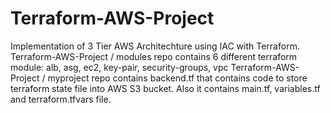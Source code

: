 # Terraform-AWS-Project
Implementation of 3 Tier AWS Architechture using IAC with Terraform.
Terraform-AWS-Project / modules repo contains 6 different terraform module: alb, asg, ec2, key-pair, security-groups, vpc
Terraform-AWS-Project / myproject repo contains backend.tf that contains code to store terraform state file into AWS S3 bucket. Also it contains main.tf, variables.tf and terraform.tfvars file.
